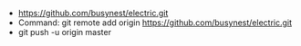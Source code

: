 * https://github.com/busynest/electric.git
* Command: git remote add origin https://github.com/busynest/electric.git
* git push -u origin master